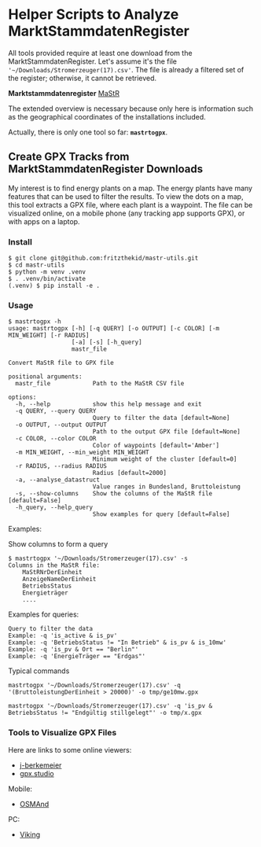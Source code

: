 # Helper Scripts to Analyze MarktStammdatenRegister

All tools provided require at least one download from the MarktStammdatenRegister.
Let's assume it's the file <code>'~/Downloads/Stromerzeuger(17).csv'</code>.
The file is already a filtered set of the register; otherwise, it cannot be retrieved.

**Marktstammdatenregister** [MaStR](https://www.marktstammdatenregister.de/MaStR/Einheit/Einheiten/ErweiterteOeffentlicheEinheitenuebersicht)

The extended overview is necessary because only here is information such as the geographical coordinates of the installations included.

Actually, there is only one tool so far: **<code>mastrtogpx</code>**.

## Create GPX Tracks from MarktStammdatenRegister Downloads

My interest is to find energy plants on a map. The energy plants have many features
that can be used to filter the results. To view the dots on a map, this tool extracts 
a GPX file, where each plant is a waypoint. The file can be visualized online, on a mobile phone
(any tracking app supports GPX), or with apps on a laptop.

### Install

~~~
$ git clone git@github.com:fritzthekid/mastr-utils.git
$ cd mastr-utils
$ python -m venv .venv
$ . .venv/bin/activate
(.venv) $ pip install -e .
~~~

### Usage

~~~
$ mastrtogpx -h
usage: mastrtogpx [-h] [-q QUERY] [-o OUTPUT] [-c COLOR] [-m MIN_WEIGHT] [-r RADIUS]
                  [-a] [-s] [-h_query]
                  mastr_file

Convert MaStR file to GPX file

positional arguments:
  mastr_file            Path to the MaStR CSV file

options:
  -h, --help            show this help message and exit
  -q QUERY, --query QUERY
                        Query to filter the data [default=None]
  -o OUTPUT, --output OUTPUT
                        Path to the output GPX file [default=None]
  -c COLOR, --color COLOR
                        Color of waypoints [default='Amber']
  -m MIN_WEIGHT, --min_weight MIN_WEIGHT
                        Minimum weight of the cluster [default=0]
  -r RADIUS, --radius RADIUS
                        Radius [default=2000]
  -a, --analyse_datastruct
                        Value ranges in Bundesland, Bruttoleistung
  -s, --show-columns    Show the columns of the MaStR file [default=False]
  -h_query, --help_query
                        Show examples for query [default=False]

~~~

Examples:

Show columns to form a query
~~~
$ mastrtogpx '~/Downloads/Stromerzeuger(17).csv' -s
Columns in the MaStR file:
    MaStRNrDerEinheit
    AnzeigeNameDerEinheit
    BetriebsStatus
    Energieträger
    ....
~~~

Examples for queries:
~~~
Query to filter the data
Example: -q 'is_active & is_pv'
Example: -q 'BetriebsStatus != "In Betrieb" & is_pv & is_10mw'
Example: -q 'is_pv & Ort == "Berlin"'
Example: -q 'EnergieTräger == "Erdgas"'
~~~

Typical commands
~~~
mastrtogpx '~/Downloads/Stromerzeuger(17).csv' -q '(BruttoleistungDerEinheit > 20000)' -o tmp/ge10mw.gpx 
~~~

~~~
mastrtogpx '~/Downloads/Stromerzeuger(17).csv' -q 'is_pv & BetriebsStatus != "Endgültig stillgelegt"' -o tmp/x.gpx
~~~

### Tools to Visualize GPX Files

Here are links to some online viewers:

- [j-berkemeier](https://www.j-berkemeier.de/ShowGPX.html)
- [gpx.studio](https://gpx.studio/)

Mobile:

- [OSMAnd](https://osmand.net/)

PC:

- [Viking](https://wiki.openstreetmap.org/wiki/Viking)